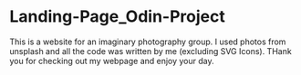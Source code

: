 # Landing-Page_Odin-Project
This is a website for an imaginary photography group. I used photos from unsplash and all the code was written by me (excluding SVG Icons). THank you for checking out my webpage and enjoy your day.